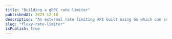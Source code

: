 ```yaml
---
title: "Building a gRPC rate limiter"
publishedAt: 2023-12-18
description: "An external rate limiting API built using Go which can serve multiple client at once using redis and postgresql"
slug: "fluxy-rate-limiter"
isPublish: true
---
```

